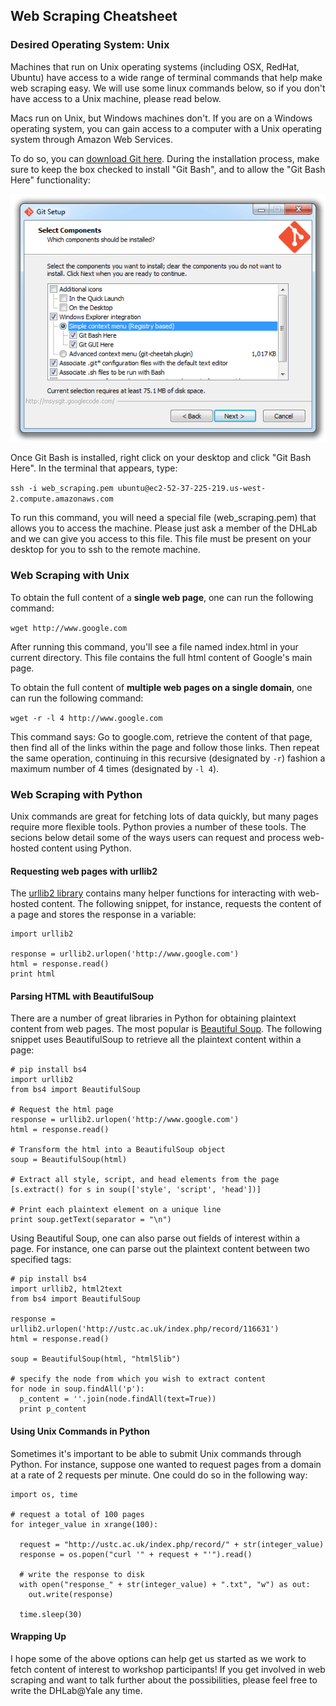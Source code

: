 ## Web Scraping Cheatsheet

### Desired Operating System: Unix

Machines that run on Unix operating systems (including OSX, RedHat, Ubuntu) have access to a wide range of terminal commands that help make web scraping easy. We will use some linux commands below, so if you don't have access to a Unix machine, please read below.

Macs run on Unix, but Windows machines don't. If you are on a Windows operating system, you can gain access to a computer with a Unix operating system through Amazon Web Services. 

To do so, you can [download Git here](https://git-scm.com/downloads). During the installation process, make sure to keep the box checked to install "Git Bash", and to allow the "Git Bash Here" functionality:

![Git Bash installation image](./images/git_bash.png)

Once Git Bash is installed, right click on your desktop and click "Git Bash Here". In the terminal that appears, type: 

```ssh -i web_scraping.pem ubuntu@ec2-52-37-225-219.us-west-2.compute.amazonaws.com```

To run this command, you will need a special file (web_scraping.pem) that allows you to access the machine. Please just ask a member of the DHLab and we can give you access to this file. This file must be present on your desktop for you to ssh to the remote machine.

### Web Scraping with Unix

To obtain the full content of a **single web page**, one can run the following command:

```wget http://www.google.com```

After running this command, you'll see a file named index.html in your current directory. This file contains the full html content of Google's main page. 

To obtain the full content of **multiple web pages on a single domain**, one can run the following command:

```wget -r -l 4 http://www.google.com```

This command says: Go to google.com, retrieve the content of that page, then find all of the links within the page and follow those links. Then repeat the same operation, continuing in this recursive (designated by `-r`) fashion a maximum number of 4 times (designated by `-l 4`). 

### Web Scraping with Python

Unix commands are great for fetching lots of data quickly, but many pages require more flexible tools. Python provies a number of these tools. The secions below detail some of the ways users can request and process web-hosted content using Python.

#### Requesting web pages with urllib2

The [urllib2 library](https://docs.python.org/2/howto/urllib2.html) contains many helper functions for interacting with web-hosted content. The following snippet, for instance, requests the content of a page and stores the response in a variable:

```
import urllib2

response = urllib2.urlopen('http://www.google.com')
html = response.read()
print html
```

#### Parsing HTML with BeautifulSoup

There are a number of great libraries in Python for obtaining plaintext content from web pages. The most popular is [Beautiful Soup](https://www.crummy.com/software/BeautifulSoup/). The following snippet uses BeautifulSoup to retrieve all the plaintext content within a page:

```
# pip install bs4
import urllib2
from bs4 import BeautifulSoup

# Request the html page
response = urllib2.urlopen('http://www.google.com')
html = response.read()

# Transform the html into a BeautifulSoup object
soup = BeautifulSoup(html)

# Extract all style, script, and head elements from the page
[s.extract() for s in soup(['style', 'script', 'head'])]

# Print each plaintext element on a unique line
print soup.getText(separator = "\n")
```

Using Beautiful Soup, one can also parse out fields of interest within a page. For instance, one can parse out the plaintext content between two specified tags:

```
# pip install bs4
import urllib2, html2text
from bs4 import BeautifulSoup

response = urllib2.urlopen('http://ustc.ac.uk/index.php/record/116631')
html = response.read()

soup = BeautifulSoup(html, "html5lib")

# specify the node from which you wish to extract content
for node in soup.findAll('p'):
  p_content = ''.join(node.findAll(text=True))
  print p_content
```

#### Using Unix Commands in Python

Sometimes it's important to be able to submit Unix commands through Python. For instance, suppose one wanted to request pages from a domain at a rate of 2 requests per minute. One could do so in the following way:

```
import os, time

# request a total of 100 pages
for integer_value in xrange(100):

  request = "http://ustc.ac.uk/index.php/record/" + str(integer_value)
  response = os.popen("curl '" + request + "'").read()

  # write the response to disk
  with open("response_" + str(integer_value) + ".txt", "w") as out:
    out.write(response)

  time.sleep(30)
```

#### Wrapping Up

I hope some of the above options can help get us started as we work to fetch content of interest to workshop participants! If you get involved in web scraping and want to talk further about the possibilities, please feel free to write the DHLab@Yale any time. 
